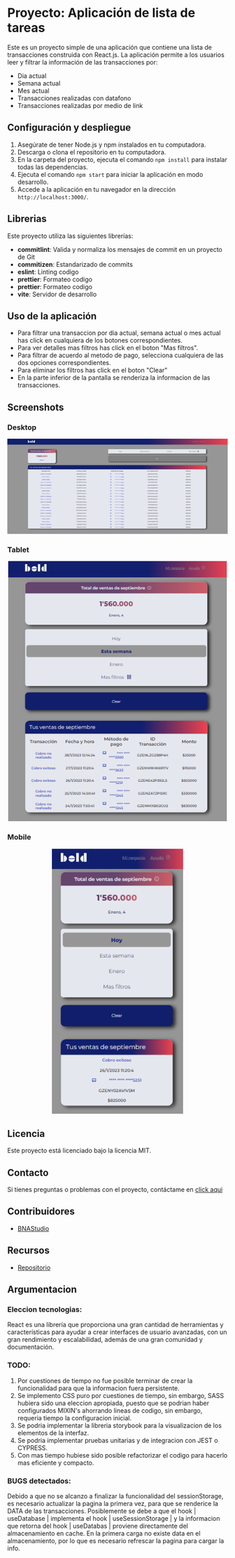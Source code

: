 # Proyecto: Aplicación de lista de tareas

Este es un proyecto simple de una aplicación que contiene una lista de transacciones construida con React.js.
La aplicación permite a los usuarios leer y filtrar la información de las transacciones por:

- Dia actual
- Semana actual
- Mes actual
- Transacciones realizadas con datafono
- Transacciones realizadas por medio de link

## Configuración y despliegue

1. Asegúrate de tener Node.js y npm instalados en tu computadora.
2. Descarga o clona el repositorio en tu computadora.
3. En la carpeta del proyecto, ejecuta el comando `npm install` para instalar todas las dependencias.
4. Ejecuta el comando `npm start` para iniciar la aplicación en modo desarrollo.
5. Accede a la aplicación en tu navegador en la dirección `http://localhost:3000/`.

## Librerias

Este proyecto utiliza las siguientes librerías:

- <b>commitlint</b>: Valida y normaliza los mensajes de commit en un proyecto de Git
- <b>commitizen</b>: Estandarizado de commits
- <b>eslint</b>: Linting codigo
- <b>prettier</b>: Formateo codigo
- <b>prettier</b>: Formateo codigo
- <b>vite</b>: Servidor de desarrollo

## Uso de la aplicación

- Para filtrar una transaccion por dia actual, semana actual o mes actual has click en cualquiera de los botones correspondientes.
- Para ver detalles mas filtros has click en el boton "Mas filtros".
- Para filtrar de acuerdo al metodo de pago, selecciona cualquiera de las dos opciones correspondientes.
- Para eliminar los filtros has click en el boton "Clear"
- En la parte inferior de la pantalla se renderiza la informacion de las transacciones.

## Screenshots

### Desktop

<p align="center">
    <img src="src/assets/screenshots/desktop_version.png" width="700" >
</p>

### Tablet

<p align="center">
    <img src="src/assets/screenshots/tablet_version.png" width="500" >
</p>

### Mobile

<p align="center">
    <img src="src/assets/screenshots/mobile_version.png" width="300" >
</p>

## Licencia

Este proyecto está licenciado bajo la licencia MIT.

## Contacto

Si tienes preguntas o problemas con el proyecto, contáctame en [click aqui](mailto:danielmark999@gmail.com)

## Contribuidores

- [BNAStudio](https://github.com/BNAStudio)

## Recursos

- [Repositorio](https://github.com/BNAStudio/REACT-test_frontend_BOLD)

## Argumentacion

### Eleccion tecnologias:

React es una librería que proporciona una gran cantidad de herramientas y características para ayudar a crear interfaces de usuario avanzadas, con un gran rendimiento y escalabilidad, además de una gran comunidad y documentación.

### TODO:

1. Por cuestiones de tiempo no fue posible terminar de crear la funcionalidad para que la informacion fuera persistente.
2. Se implemento CSS puro por cuestiones de tiempo, sin embargo, SASS hubiera sido una eleccion apropiada, puesto que se podrian haber configurados MIXIN's ahorrando lineas de codigo, sin embargo, requeria tiempo la configuracion inicial.
3. Se podria implementar la libreria storybook para la visualizacion de los elementos de la interfaz.
4. Se podria implementar pruebas unitarias y de integracion con JEST o CYPRESS.
5. Con mas tiempo hubiese sido posible refactorizar el codigo para hacerlo mas eficiente y compacto.

### BUGS detectados:

Debido a que no se alcanzo a finalizar la funcionalidad del sessionStorage, es necesario actualizar la pagina la primera vez, para que se renderice la DATA de las transacciones. Posiblemente se debe a que el hook | useDatabase | implementa el hook | useSessionStorage | y la informacion que retorna del hook | useDatabas | proviene directamente del almacenamiento en cache. En la primera carga no existe data en el almacenamiento, por lo que es necesario refrescar la pagina para cargar la info.

